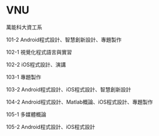# VNU
萬能科大資工系

101-2 Android程式設計、智慧創新設計、專題製作

102-1 視覺化程式語言與實習

102-2 iOS程式設計、演講

103-1 專題製作

103-2 Android程式設計、iOS程式設計、智慧創新設計

104-2 Android程式設計、Matlab概論、iOS程式設計、專題製作

105-1 多媒體概論

105-2 Android程式設計、iOS程式設計
